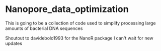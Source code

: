 # Nanopore_data_optimization
This is going to be a collection of code used to simplify processing large amounts of bacterial DNA sequences

Shoutout to davidebolo1993 for the NanoR package I can't wait for new updates
